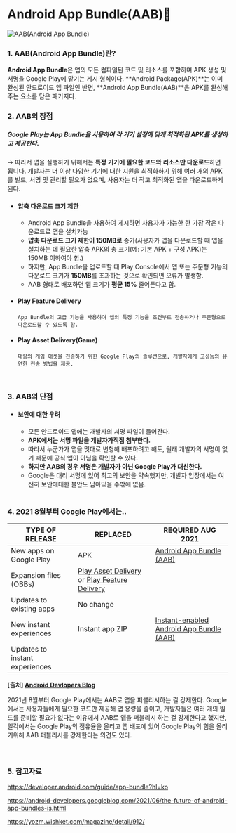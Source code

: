 # Android App Bundle(AAB):apple:

![AAB(Android App Bundle)](https://yozm.wishket.com/media/news/912/image002.png)

### 1. AAB(Android App Bundle)란?

**Android App Bundle**은 앱의 모든 컴파일된 코드 및 리소스를 포함하며 APK 생성 및 서명을 Google Play에 맡기는 게시 형식이다. **Android Package(APK)**는 이미 완성된 안드로이드 앱 파일인 반면, **Android App Bundle(AAB)**은 APK를 완성해주는 요소를 담은 패키지다.
<br>

### 2. AAB의 장점

##### Google Play는 App Bundle을 사용하여 각 기기 설정에 맞게 최적화된 APK를 생성하고 제공한다.

→ 따라서 앱을 실행하기 위해서는 **특정 기기에 필요한 코드와 리소스만 다운로드**하면 됩니다. 개발자는 더 이상 다양한 기기에 대한 지원을 최적화하기 위해 여러 개의 APK를 빌드, 서명 및 관리할 필요가 없으며, 사용자는 더 작고 최적화된 앱을 다운로드하게 된다.
<br>

- #### 압축 다운로드 크기 제한

  - Android App Bundle을 사용하여 게시하면 사용자가 가능한 한 가장 작은 다운로드로 앱을 설치가능
  - **압축 다운로드 크기 제한이 150MB로** 증가(사용자가 앱을 다운로드할 때 앱을 설치하는 데 필요한 압축 APK의 총 크기(예: 기본 APK + 구성 APK)는 150MB 이하여야 함.)
  - 하지만, App Bundle을 업로드할 때 Play Console에서 앱 또는 주문형 기능의 다운로드 크기가 **150MB**를 초과하는 것으로 확인되면 오류가 발생함.
  - AAB 형태로 배포하면 앱 크기가 **평균 15%** 줄어든다고 함.

- #### Play Feature Delivery

  ```
  App Bundle의 고급 기능을 사용하여 앱의 특정 기능을 조건부로 전송하거나 주문형으로 다운로드할 수 있도록 함.
  ```

- #### Play Asset Delivery(Game)

  ```
  대량의 게임 애셋을 전송하기 위한 Google Play의 솔루션으로, 개발자에게 고성능의 유연한 전송 방법을 제공.
  ```

  <br>

### 3. AAB의 단점

- #### 보안에 대한 우려

  - 모든 안드로이드 앱에는 개발자의 서명 파일이 들어간다. 
  - **APK에서는 서명 파일을 개발자가직접 첨부한다.**
  - 따라서 누군가가 앱을 멋대로 변형해 배포하려고 해도, 원래 개발자의 서명이 없기 때문에 공식 앱이 아님을 확인할 수 있다.
  - **하지만 AAB의 경우 서명은 개발자가 아닌 Google Play가 대신한다.**
  - Google은 대리 서명에 있어 최고의 보안을 약속했지만, 개발자 입장에서는 여전히 보안에대한 불안도 남아있을 수밖에 없음.

  <br>

### 4. 2021 8월부터 Google Play에서는..

| **TYPE OF RELEASE**            | **REPLACED**                                                 | **REQUIRED AUG 2021**                                        |
| ------------------------------ | ------------------------------------------------------------ | ------------------------------------------------------------ |
| New apps on Google Play        | APK                                                          | [Android App Bundle (AAB)](https://developer.android.com/guide/app-bundle#get_started) |
| Expansion files (OBBs)         | [Play Asset Delivery](https://developer.android.com/guide/app-bundle/asset-delivery) or [Play Feature Delivery](https://developer.android.com/guide/app-bundle/play-feature-delivery) |                                                              |
| Updates to existing apps       | No change                                                    |                                                              |
| New instant experiences        | Instant app ZIP                                              | [Instant-enabled Android App Bundle (AAB)](https://developer.android.com/topic/google-play-instant/getting-started/instant-enabled-app-bundle) |
| Updates to instant experiences |                                                              |                                                              |

**[출처] [Android Devlopers Blog](https://android-developers.googleblog.com/2021/06/the-future-of-android-app-bundles-is.html)**

2021년 8월부터 Google Play에서는 AAB로 앱을 퍼블리시하는 걸 강제한다. Google에서는 사용자들에게 필요한 코드만 제공해 앱 용량을 줄이고, 개발자들은 여러 개의 빌드를 준비할 필요가 없다는 이유에서 AAB로 앱을 퍼블리시 하는 걸 강제한다고 했지만, 일각에서는 Google Play의 점유율을 올리고 앱 배포에 있어 Google Play의 힘을 올리기위해 AAB 퍼블리시를 강제한다는 의견도 있다.

#### <br>

### 5. 참고자료

https://developer.android.com/guide/app-bundle?hl=ko

https://android-developers.googleblog.com/2021/06/the-future-of-android-app-bundles-is.html

https://yozm.wishket.com/magazine/detail/912/